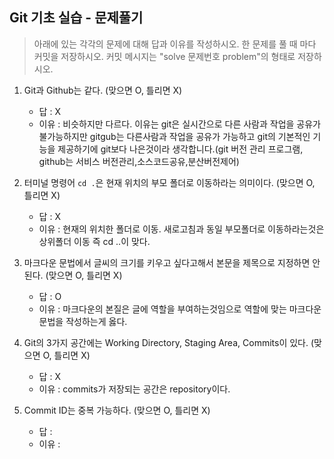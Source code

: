 ## Git 기초 실습 - 문제풀기

> 아래에 있는 각각의 문제에 대해 답과 이유를 작성하시오.
> 한 문제를 풀 때 마다 커밋을 저장하시오. 커밋 메시지는 "solve 문제번호 problem"의 형태로 저장하시오.



1. Git과 Github는 같다. (맞으면 O, 틀리면 X)

   - 답 : X
   - 이유 : 비슷하지만 다르다. 이유는 git은 실시간으로 다른 사람과 작업을 공유가 불가능하지만 gitgub는 다른사람과 작업을 공유가 가능하고 git의 기본적인 기능을 제공하기에 git보다 나은것이라 생각합니다.(git 버전 관리 프로그램, github는 서비스 버전관리,소스코드공유,분산버전제어)

   

2. 터미널 명령어 `cd .`은 현재 위치의 부모 폴더로 이동하라는 의미이다. (맞으면 O, 틀리면 X)

   - 답 : X
   - 이유 : 현재의 위치한 폴더로 이동. 새로고침과 동일 부모폴더로 이동하라는것은 상위폴더 이동 즉 cd ..이 맞다.



3. 마크다운 문법에서 글씨의 크기를 키우고 싶다고해서 본문을 제목으로 지정하면 안된다. (맞으면 O, 틀리면 X)
   - 답 : O
   - 이유 : 마크다운의 본질은 글에 역할을 부여하는것임으로 역할에 맞는 마크다운 문법을 작성하는게 옳다.



4. Git의 3가지 공간에는 Working Directory, Staging Area, Commits이 있다. (맞으면 O, 틀리면 X)
   - 답 : X
   - 이유 : commits가 저장되는 공간은 repository이다.



5. Commit ID는 중복 가능하다. (맞으면 O, 틀리면 X)
   - 답 : 
   - 이유 : 
